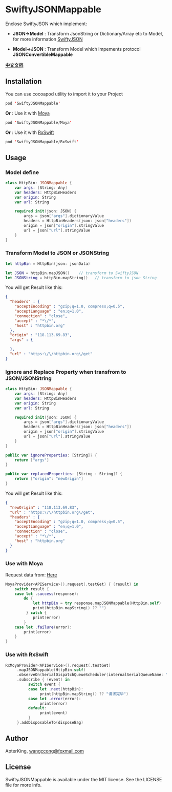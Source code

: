 # SwiftyJSONMappable
Enclose SwiftyJSON which implement: 
 
- **JSON->Model** : Transform JsonString or Dictionary/Array etc to Model, for more information [SwiftyJSON](https://github.com/SwiftyJSON/SwiftyJSON)

- **Model->JSON** : Transform Model which impements protocol **JSONConvertibleMappable**

[**中文文档**](http://www.jianshu.com/p/5a564585e0ea)

## Installation

You can use cocoapod utility to import it to your Project

``` swift
pod 'SwiftyJSONMappable'
```

**Or** : Use it with [Moya](https://github.com/Moya/Moya)

``` swift
pod 'SwiftyJSONMappable/Moya'
```

**Or** : Use it with [RxSwift](https://github.com/ReactiveX/RxSwift)

``` swift
pod 'SwiftyJSONMappable/RxSwift'
```

## Usage

### Model define

``` swift
class HttpBin: JSONMappable {
    var args: [String: Any]
    var headers: HttpBinHeaders
    var origin: String
    var url: String

    required init(json: JSON) {
        args = json["args"].dictionaryValue
        headers = HttpBinHeaders(json: json["headers"])
        origin = json["origin"].stringValue
        url = json["url"].stringValue
    }
}
```

### Transform Model to JSON or JSONString

``` swift
let httpBin = HttpBin(json: jsonData)

let JSON = httpBin.mapJSON()    // transform to SwiftyJSON
let JSONString = httpBin.mapString()   // transform to json String
```

You will get Result like this:

``` json
{
  "headers" : {
    "acceptEncoding" : "gzip;q=1.0, compress;q=0.5",
    "acceptLanguage" : "en;q=1.0",
    "connection" : "close",
    "accept" : "*\/*",
    "host" : "httpbin.org"
  },
  "origin" : "118.113.69.83",
  "args" : {

  },
  "url" : "https:\/\/httpbin.org\/get"
}
```

### Ignore and Replace Property when transfrom to JSON/JSONString

``` swift
class HttpBin: JSONMappable {
    var args: [String: Any]
    var headers: HttpBinHeaders
    var origin: String
    var url: String

    required init(json: JSON) {
        args = json["args"].dictionaryValue
        headers = HttpBinHeaders(json: json["headers"])
        origin = json["origin"].stringValue
        url = json["url"].stringValue
    }
}

public var ignoreProperties: [String]? {
	return ["args"]
}

public var replacedProperties: [String : String]? {
	return ["origin": "newOrigin"]
}
```

You will get Result like this:

```  json
{
  "newOrigin" : "118.113.69.83",
  "url" : "https:\/\/httpbin.org\/get",
  "headers" : {
    "acceptEncoding" : "gzip;q=1.0, compress;q=0.5",
    "acceptLanguage" : "en;q=1.0",
    "connection" : "close",
    "accept" : "*\/*",
    "host" : "httpbin.org"
  }
}
```

### Use with Moya

Request data from: [Here](https://httpbin.org/get)

``` swift
MoyaProvider<APIService>().request(.testGet) { (result) in
	switch result {
	case let .success(response):
		do {
            let httpBin = try response.mapJSONMappable(HttpBin.self)
            print(httpBin.mapString() ?? "")
         } catch {
            print(error)
        }
    case let .failure(error):
    	print(error)
    }
}
```

### Use with RxSwift

``` swift
RxMoyaProvider<APIService>().request(.testGet)
     .mapJSONMappable(HttpBin.self)
     .observeOn(SerialDispatchQueueScheduler(internalSerialQueueName: "test"))
     .subscribe { (event) in
          switch event {
          case let .next(httpBin):
               print(httpBin.mapString() ?? "请求完毕")
          case let .error(error):
               print(error)
          default:
               print(event)
          }
     }.addDisposableTo(disposeBag)

```


## Author

ApterKing, wangccong@foxmail.com

## License

SwiftyJSONMappable is available under the MIT license. See the LICENSE file for more info.
